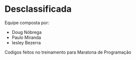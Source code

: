 # Desclassificada

Equipe composta por:

* Doug Nóbrega
* Paulo Miranda
* Iesley Bezerra

	
Codigos feitos no treinamento para Maratona de Programação

